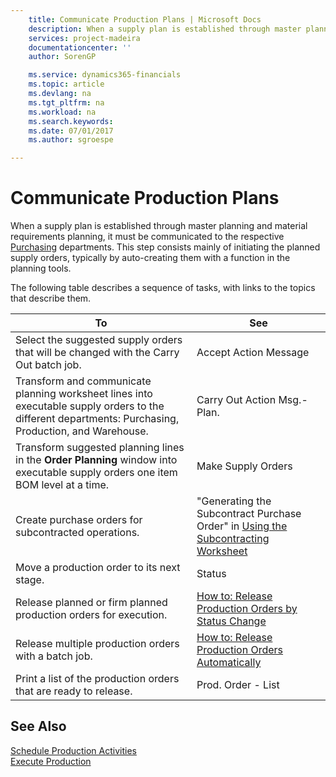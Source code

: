 ```yaml
---
    title: Communicate Production Plans | Microsoft Docs
    description: When a supply plan is established through master planning and material requirements planning, it must be communicated to the respective [Purchasing](../production.md) departments. This step consists mainly of initiating the planned supply orders, typically by auto-creating them with a function in the planning tools.
    services: project-madeira
    documentationcenter: ''
    author: SorenGP

    ms.service: dynamics365-financials
    ms.topic: article
    ms.devlang: na
    ms.tgt_pltfrm: na
    ms.workload: na
    ms.search.keywords:
    ms.date: 07/01/2017
    ms.author: sgroespe

---
```

# Communicate Production Plans
When a supply plan is established through master planning and material requirements planning, it must be communicated to the respective [Purchasing](../production.md) departments. This step consists mainly of initiating the planned supply orders, typically by auto-creating them with a function in the planning tools.  
  
 The following table describes a sequence of tasks, with links to the topics that describe them.   
  
|**To**|**See**|  
|------------|-------------|  
|Select the suggested supply orders that will be changed with the Carry Out batch job.|Accept Action Message|  
|Transform and communicate planning worksheet lines into executable supply orders to the different departments: Purchasing, Production, and Warehouse.|Carry Out Action Msg.-Plan.|  
|Transform suggested planning lines in the **Order Planning** window into executable supply orders one item BOM level at a time.|Make Supply Orders|  
|Create purchase orders for subcontracted operations.|"Generating the Subcontract Purchase Order" in [Using the Subcontracting Worksheet](../how-to-calculate-subcontracting-worksheets-and-create-subcontract-purchase-orders.md)|  
|Move a production order to its next stage.|Status|  
|Release planned or firm planned production orders for execution.|[How to: Release Production Orders by Status Change](../how-to-release-production-orders-by-status-change.md)|  
|Release multiple production orders with a batch job.|[How to: Release Production Orders Automatically](../how-to-release-production-orders-automatically.md)|  
|Print a list of the production orders that are ready to release.|Prod. Order - List|  
  
## See Also  
 [Schedule Production Activities](../schedule-production-activities.md)   
 [Execute Production](../execute-production.md)